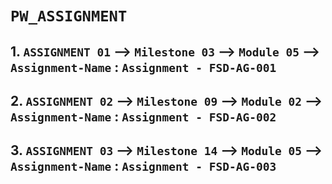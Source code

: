 # `PW_ASSIGNMENT`

 ## 1. `ASSIGNMENT 01` -->   `Milestone 03` --> `Module 05` --> `Assignment-Name` : `Assignment - FSD-AG-001`
 ## 2. `ASSIGNMENT 02` -->   `Milestone 09` --> `Module 02` --> `Assignment-Name` : `Assignment - FSD-AG-002`
 ## 3. `ASSIGNMENT 03` -->   `Milestone 14` --> `Module 05` --> `Assignment-Name` : `Assignment - FSD-AG-003`
 
 


